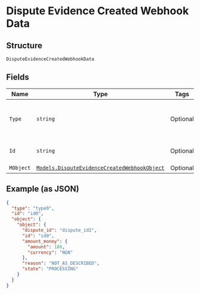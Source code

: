 
# Dispute Evidence Created Webhook Data

## Structure

`DisputeEvidenceCreatedWebhookData`

## Fields

| Name | Type | Tags | Description |
|  --- | --- | --- | --- |
| `Type` | `string` | Optional | Name of the affected dispute's type. |
| `Id` | `string` | Optional | ID of the affected dispute. |
| `MObject` | [`Models.DisputeEvidenceCreatedWebhookObject`](../../doc/models/dispute-evidence-created-webhook-object.md) | Optional | - |

## Example (as JSON)

```json
{
  "type": "type0",
  "id": "id0",
  "object": {
    "object": {
      "dispute_id": "dispute_id2",
      "id": "id0",
      "amount_money": {
        "amount": 186,
        "currency": "NGN"
      },
      "reason": "NOT_AS_DESCRIBED",
      "state": "PROCESSING"
    }
  }
}
```

